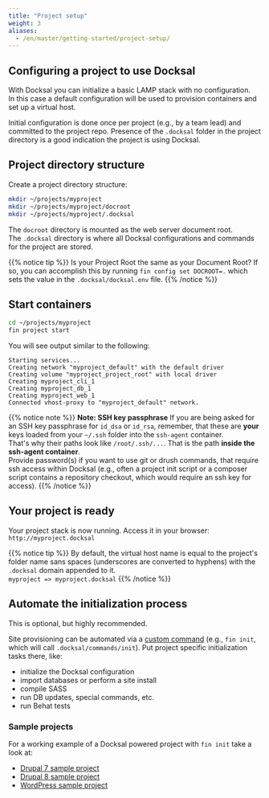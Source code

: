 ```yaml
---
title: "Project setup"
weight: 3
aliases:
  - /en/master/getting-started/project-setup/
---
```


## Configuring a project to use Docksal

With Docksal you can initialize a basic LAMP stack with no configuration.   
In this case a default configuration will be used to provision containers and set up a virtual host.

Initial configuration is done once per project (e.g., by a team lead) and committed to the project repo. 
Presence of the `.docksal` folder in the project directory is a good indication the project is using Docksal.


## Project directory structure

Create a project directory structure:

```bash
mkdir ~/projects/myproject
mkdir ~/projects/myproject/docroot
mkdir ~/projects/myproject/.docksal
```

The `docroot` directory is mounted as the web server document root.  
The `.docksal` directory is where all Docksal configurations and commands for the project are stored.

{{% notice tip %}}
Is your Project Root the same as your Document Root? If so, you can accomplish this by running `fin config set DOCROOT=.` which sets the value in the `.docksal/docksal.env` file.
{{% /notice %}}

## Start containers

```bash
cd ~/projects/myproject
fin project start
```

You will see output similar to the following:

```
Starting services...
Creating network "myproject_default" with the default driver
Creating volume "myproject_project_root" with local driver
Creating myproject_cli_1
Creating myproject_db_1
Creating myproject_web_1
Connected vhost-proxy to "myproject_default" network.
```

{{% notice note %}}
**Note: SSH key passphrase** 
If you are being asked for an SSH key passphrase for `id_dsa` or `id_rsa`, 
remember, that these are **your** keys loaded from your `~/.ssh` folder into the `ssh-agent` container.  
That's why their paths look like `/root/.ssh/...`. That is the path **inside the ssh-agent container**.  
Provide password(s) if you want to use git or drush commands, that require ssh access within Docksal 
(e.g., often a project init script or a composer script contains a repository checkout, 
which would require an ssh key for access).
{{% /notice %}}

## Your project is ready

Your project stack is now running. Access it in your browser: `http://myproject.docksal`

{{% notice tip %}}
By default, the virtual host name is equal to the project's folder name sans spaces (underscores are converted to hyphens)
with the `.docksal` domain appended to it.  
`myproject => myproject.docksal`
{{% /notice %}}
    
## Automate the initialization process

This is optional, but highly recommended.

Site provisioning can be automated via a [custom command](/fin/custom-commands/) (e.g., `fin init`, which will call `.docksal/commands/init`). Put project specific initialization tasks there, like:

- initialize the Docksal configuration
- import databases or perform a site install
- compile SASS
- run DB updates, special commands, etc.
- run Behat tests

### Sample projects

For a working example of a Docksal powered project with `fin init` take a look at:

- [Drupal 7 sample project](https://github.com/docksal/drupal7)
- [Drupal 8 sample project](https://github.com/docksal/drupal8)
- [WordPress sample project](https://github.com/docksal/wordpress)
